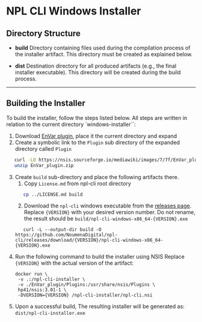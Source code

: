 # NPL CLI Windows Installer

## Directory Structure

- **build** Directory containing files used during the compilation process of the installer artifact. This directory
  must be created as explained below.

- **dist** Destination directory for all produced artifacts (e.g., the final installer executable). This directory will
  be created during the build process.

---

## Building the Installer

To build the installer, follow the steps listed below. All steps are written in relation to the current directory
`windows-installer``:

1. Download [EnVar plugin](https://nsis.sourceforge.io/mediawiki/images/7/7f/EnVar_plugin.zip), place it the current
   directory and expand
2. Create a symbolic link to the `Plugin` sub directory of the expanded directory called `Plugin`

```bash
   curl -LO https://nsis.sourceforge.io/mediawiki/images/7/7f/EnVar_plugin.zip
   unzip EnVar_plugin.zip
```

3. Create `build` sub-directory and place the following artifacts there.
   1. Copy `License.md` from npl-cli root directory
   ```bash
      cp ../LICENSE.md build
   ```
   2. Download the `npl-cli` windows executable from the
      [releases page](https://github.com/NoumenaDigital/npl-cli/releases/latest). Replace `{VERSION}` with your desired
      version number. Do not rename, the result should be `build/npl-cli-windows-x86_64-{VERSION}.exe`
   ```
      curl -L --output-dir build -O https://github.com/NoumenaDigital/npl-cli/releases/download/{VERSION}/npl-cli-windows-x86_64-{VERSION}.exe
   ```
4. Run the following command to build the installer using NSIS Replace `{VERSION}` with the actual version of the
   artifact:
   ```
   docker run \
    -v .:/npl-cli-installer \
    -v ./EnVar_plugin/Plugins:/usr/share/nsis/Plugins \
    hp41/nsis:3.01-1 \
    -DVERSION={VERSION} /npl-cli-installer/npl-cli.nsi
   ```
5. Upon a successful build, The resulting installer will be generated as: `dist/npl-cli-installer.exe`
